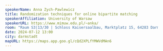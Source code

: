 ```yaml
---
speakerName: Anna Zych-Pawlewicz
title: Randomization techniques for online bipartite matching
speakerAffiliation: University of Warsaw
speakerURL: https://www.mimuw.edu.pl/~anka/
room: "Raum S3|13/30 | Schloss Kaisersaalbau, Marktplatz 15, 64283 Darmstadt"
date: 2024-07-12 13:00
city: darmstadt
mapURL: https://maps.app.goo.gl/cQd2XPLfYMWVdMAn6
---
```


